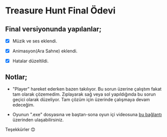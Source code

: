 # Treasure Hunt Final Ödevi

 
## Final versiyonunda yapılanlar;

- [X] Müzik ve ses eklendi.

- [X] Animasyon(Ara Sahne) eklendi.

- [X] Hatalar düzeltildi.

## Notlar;

- "Player" hareket ederken  bazen takılıyor. Bu sorun üzerine çalıştım fakat tam olarak çözemedim. Zıplayarak sağ veya sol yapıldığında bu sorun geçici olarak düzeliyor. Tam çözüm için üzerinde çalışmaya devam edeceğim.

-  Oyunun ".exe" dosyasına ve baştan-sona oyun içi videosuna [bu bağlantı](https://drive.google.com/drive/folders/1hGzcQV05qdHiXiNu634XXwqPTWF1LMTw?usp=sharing) üzerinden ulaşabilirsiniz.

Teşekkürler :blush:
